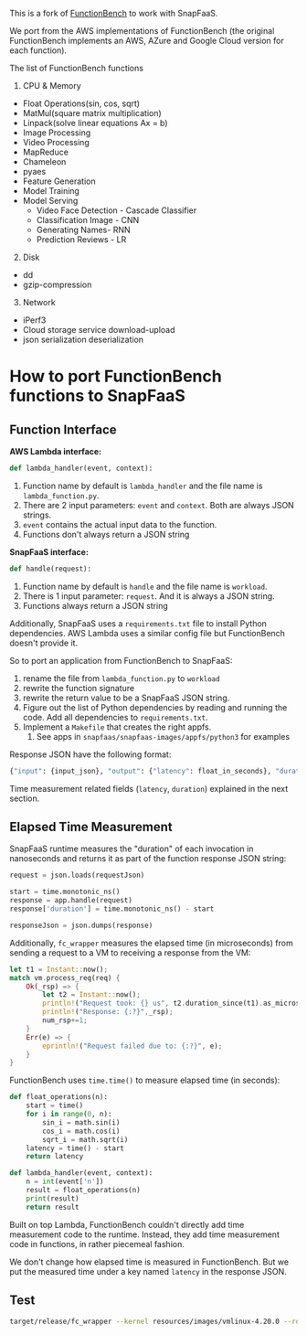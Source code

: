 This is a fork of [FunctionBench](https://github.com/kmu-bigdata/serverless-faas-workbench) to work with SnapFaaS.

We port from the AWS implementations of FunctionBench (the original FunctionBench implements an AWS, AZure and Google Cloud version for each function).

The list of FunctionBench functions
1. CPU & Memory
 - Float Operations(sin, cos, sqrt)
 - MatMul(square matrix multiplication)
 - Linpack(solve linear equations Ax = b)
 - Image Processing
 - Video Processing
 - MapReduce
 - Chameleon
 - pyaes
 - Feature Generation
 - Model Training
 - Model Serving
    - Video Face Detection - Cascade Classifier
    - Classification Image - CNN
    - Generating Names- RNN
    - Prediction Reviews - LR
2. Disk
 - dd
 - gzip-compression
3. Network
 - iPerf3
 - Cloud storage service download-upload
 - json serialization deserialization


# How to port FunctionBench functions to SnapFaaS

## Function Interface

**AWS Lambda interface:**

```python
def lambda_handler(event, context):
```

1. Function name by default is `lambda_handler` and the file name is `lambda_function.py`.
2. There are 2 input parameters: `event` and `context`. Both are always JSON strings.
3. `event` contains the actual input data to the function.
4. Functions don't always return a JSON string

**SnapFaaS interface:**

```python
def handle(request):
```

1. Function name by default is `handle` and the file name is `workload`.
2. There is 1 input parameter: `request`. And it is always a JSON string.
3. Functions always return a JSON string

Additionally, SnapFaaS uses a `requirements.txt` file to install Python
dependencies. AWS Lambda uses a similar config file but FunctionBench doesn't
provide it.

So to port an application from FunctionBench to SnapFaaS:

1. rename the file from `lambda_function.py` to `workload`
2. rewrite the function signature
3. rewrite the return value to be a SnapFaaS JSON string.
4. Figure out the list of Python dependencies by reading and running the code. Add all dependencies to `requirements.txt`.
5. Implement a `Makefile` that creates the right appfs.
   1. See apps in `snapfaas/snapfaas-images/appfs/python3` for examples

Response JSON have the following format:

```bash
{"input": {input_json}, "output": {"latency": float_in_seconds}, "duration": int_in_ns}
```

Time measurement related fields (`latency`, `duration`) explained in the next
section.

## Elapsed Time Measurement

SnapFaaS runtime measures the "duration" of each invocation in nanoseconds and
returns it as part of the function response JSON string:

```python
request = json.loads(requestJson)

start = time.monotonic_ns()
response = app.handle(request)
response['duration'] = time.monotonic_ns() - start

responseJson = json.dumps(response)

```

Additionally, `fc_wrapper` measures the elapsed time (in microseconds) from
sending a request to a VM to receiving a response from the VM:

```rust
let t1 = Instant::now();
match vm.process_req(req) {
    Ok(_rsp) => {
        let t2 = Instant::now();
        println!("Request took: {} us", t2.duration_since(t1).as_micros());
        println!("Response: {:?}",_rsp);
        num_rsp+=1;
    }
    Err(e) => {
        eprintln!("Request failed due to: {:?}", e);
    }
}

```

FunctionBench uses `time.time()` to measure elapsed time (in seconds):

```python
def float_operations(n):
    start = time()
    for i in range(0, n):
        sin_i = math.sin(i)
        cos_i = math.cos(i)
        sqrt_i = math.sqrt(i)
    latency = time() - start
    return latency

def lambda_handler(event, context):
    n = int(event['n'])
    result = float_operations(n)
    print(result)
    return result
```

Built on top Lambda, FunctionBench couldn't directly add time measurement code
to the runtime. Instead, they add time measurement code in functions, in
rather piecemeal fashion.

We don't change how elapsed time is measured in FunctionBench. But we put the
measured time under a key named `latency` in the response JSON.

## Test

```bash
target/release/fc_wrapper --kernel resources/images/vmlinux-4.20.0 --rootfs snapfaas-images/rootfs_ext4/python3.ext4 --appfs snapfaas-images/appfs/hellopy2/output.ext2 --network 'tap1/ee:61:55:28:1b:f9' --mem_size 128 --vcpu_count 1 < resources/hello.json
```

